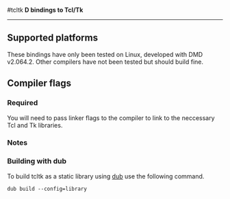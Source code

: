 #tcltk
**D bindings to Tcl/Tk**

---

## Supported platforms
These bindings have only been tested on Linux, developed with DMD v2.064.2. Other compilers have not been tested but should build fine.

## Compiler flags

### Required
You will need to pass linker flags to the compiler to link to the neccessary Tcl and Tk libraries.

### Notes

### Building with dub
To build tcltk as a static library using [dub](https://github.com/rejectedsoftware/dub) use the following command.

	dub build --config=library
